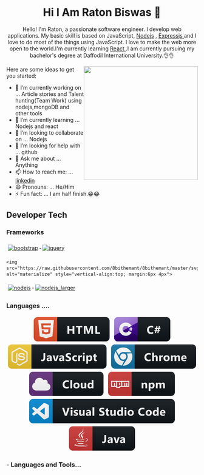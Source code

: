 <h1 align="center"> Hi I Am Raton Biswas 👋 </h1>

<p align="center"> Hello! I'm Raton, a passionate software engineer. I develop web applications. My basic skill is based on JavaScript, <a href="https://nodejs.org/en/docs/"> Nodejs</a> , <a href="https://expressjs.com/en/api.html"> Expressjs </a> and I love to do most of the things using JavaScript. I love to make the web more open to the world.I'm currently learning <a href="https://reactjs.org/docs/getting-started.html"> React </a>.I am currently pursuing my bachelor's degree at Daffodil International University.👌👌 </p>

<img align="right" src="https://i.pinimg.com/564x/f1/57/e2/f157e2dbb1a95c5d09ba4a376d5b9acc.jpg" height="300" width="300">



Here are some ideas to get you started:

- 🔭 I’m currently working on ... Article stories and Talent hunting(Team Work) using nodejs,mongoDB and other tools
- 🌱 I’m currently learning ... Nodejs and react
- 👯 I’m looking to collaborate on ... Nodejs
- 🤔 I’m looking for help with ... github
- 💬 Ask me about ... Anything
- 📫 How to reach me: ... [linkedin](https://www.linkedin.com/in/raton-biswas-84104b152/)
- 😄 Pronouns: ... He/Him
- ⚡ Fun fact: ... I am half finish.😁😂

## Developer Tech
### Frameworks 
<p align="left">
  <a href="https://getbootstrap.com/docs/4.1/getting-started/introduction/">
    <img src="svg/dev/frameworks/bootstrap.svg" alt="bootstrap" style="vertical-align:top; margin:6px 4px">
  </a>
  <a href="https://jquery.com/">
    <img src="svg/dev/frameworks/jquery.svg" alt="jquery" style="vertical-align:top; margin:6px 4px">
  </a> 
  
    <img src="https://raw.githubusercontent.com/8bithemant/8bithemant/master/svg/dev/frameworks/materialize.svg" alt="materialize" style="vertical-align:top; margin:6px 4px">
  
  <a href="https://nodejs.org/en/docs/">
    <img src="svg/dev/frameworks/nodejs.svg" alt="nodejs" style="vertical-align:top; margin:6px 4px">
  </a>  
  <a href="https://nodejs.org/en/docs/">
    <img src="svg/dev/frameworks/nodejs_larger.svg" alt="nodejs_larger" style="vertical-align:top; margin:6px 4px">
  </a>
</p>

### Languages ....

<p align="center">
  <!-- For more icons please follow  https://github.com/MikeCodesDotNET/ColoredBadges -->
  <img src="https://raw.githubusercontent.com/8bithemant/8bithemant/master/svg/dev/languages/html.svg" alt="html" style="vertical-align:top; margin:4px">    
  <img src="https://raw.githubusercontent.com/8bithemant/8bithemant/master/svg/dev/languages/csharp.svg" alt="csharp" style="vertical-align:top; margin:4px">
  <img src="https://raw.githubusercontent.com/8bithemant/8bithemant/master/svg/dev/languages/js.svg" alt="js" style="vertical-align:top; margin:4px">
  <img src="https://raw.githubusercontent.com/8bithemant/8bithemant/master/svg/dev/misc/chrome.svg" alt="chrome" style="vertical-align:top; margin:4px">
  <img src="https://raw.githubusercontent.com/8bithemant/8bithemant/master/svg/dev/misc/cloud.svg" alt="cloud" style="vertical-align:top; margin:4px">
  <img src="https://raw.githubusercontent.com/8bithemant/8bithemant/master/svg/dev/services/npm.svg" alt="npm" style="vertical-align:top; margin:4px">
  <img src="https://raw.githubusercontent.com/8bithemant/8bithemant/master/svg/dev/tools/visualstudio_code.svg" alt="vscode" style="vertical-align:top; margin:4px">
  <img src="https://raw.githubusercontent.com/8bithemant/8bithemant/master/svg/dev/languages/java.svg" alt="java" style="vertical-align:top; margin:4px"> 
</p>

### - Languages and Tools...
<p align="center">
  
</p>
